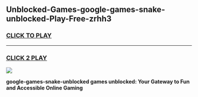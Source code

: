 
## Unblocked-Games-google-games-snake-unblocked-Play-Free-zrhh3
<h3>
<a href="https://premium76.site?title=google-games-snake-unblocked&ref=23A">CLICK TO PLAY</a></h3>
<hr>

<h3>
<a href="https://premium76.site?title=google-games-snake-unblocked&ref=23A">CLICK 2 PLAY</a>
  
</h3>

<a href="https://premium76.site?title=google-games-snake-unblocked&ref=23A"><img src="https://clearcache.store/games.png"></a>


**google-games-snake-unblocked games unblocked: Your Gateway to Fun and Accessible Online Gaming**
